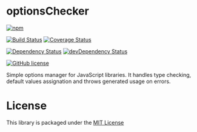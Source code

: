 # optionsChecker

[![npm](https://img.shields.io/npm/v/options-manager.svg)](https://www.npmjs.com/package/options-manager)

[![Build Status](https://travis-ci.org/Jerskouille/options-manager.svg?branch=master)](https://travis-ci.org/Jerskouille/options-manager)
[![Coverage Status](https://coveralls.io/repos/github/Jerskouille/options-manager/badge.svg?branch=master)](https://coveralls.io/github/Jerskouille/options-manager?branch=master)

[![Dependency Status](https://david-dm.org/Jerskouille/options-manager.svg)](https://david-dm.org/Jerskouille/options-manager)
[![devDependency Status](https://david-dm.org/Jerskouille/options-manager/dev-status.svg)](https://david-dm.org/Jerskouille/options-manager#info=devDependencies)

[![GitHub license](https://img.shields.io/github/license/Jerskouille/options-manager.svg)](../LICENSE)

Simple options manager for JavaScript libraries.
It handles type checking, default values assignation and throws generated usage on errors.

# License

This library is packaged under the [MIT License](./LICENSE)
